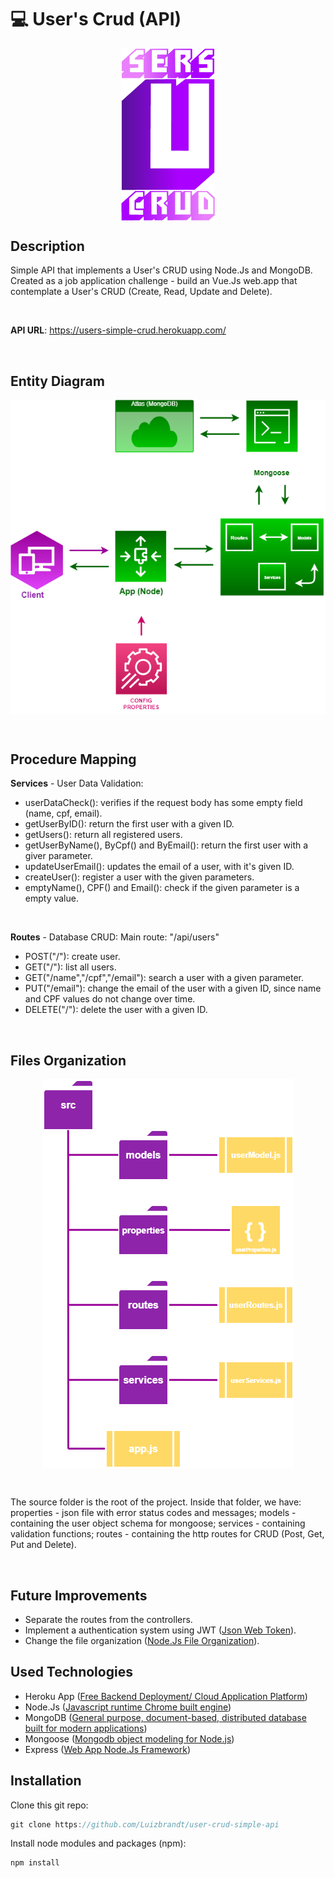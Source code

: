 # 💻 User's Crud (API)

<p align="center">
  <img src="./users-crud-min.png" width="150px" align="center"></img>
</p>

## <strong>Description</strong>

Simple API that implements a User's CRUD using Node.Js and MongoDB. Created as a job application challenge - build an Vue.Js web.app that contemplate a User's CRUD (Create, Read, Update and Delete).

<br/>

<strong>API URL</strong>: https://users-simple-crud.herokuapp.com/

<br/>

## Entity Diagram

<p align="center">
  <img src="./entity-diagram-p.png" align="center"></img>
</p>


<br/>

## Procedure Mapping

<strong>Services</strong> - User Data Validation:
- userDataCheck(): verifies if the request body has some empty field (name, cpf, email).
- getUserByID(): return the first user with a given ID.
- getUsers(): return all registered users.
- getUserByName(), ByCpf() and ByEmail(): return the first user with a giver parameter.
- updateUserEmail(): updates the email of a user, with it's given ID.
- createUser(): register a user with the given parameters.
- emptyName(), CPF() and Email(): check if the given parameter is a empty value.

<br/>

<strong>Routes</strong> - Database CRUD:
Main route: "/api/users"
- POST("/"): create user.
- GET("/"): list all users.
- GET("/name","/cpf","/email"): search a user with a given parameter.
- PUT("/email"): change the email of the user with a given ID, since name and CPF values do not change over time.
- DELETE("/"): delete the user with a given ID.

<br/>


## Files Organization

<p align="center">
  <img src="./files-diagram.png" align="center"></img>
</p>

<br/>

The source folder is the root of the project. Inside that folder, we have: properties - json file with error status codes and messages; models - containing the user object schema for mongoose; services - containing validation functions; routes - containing the http routes for CRUD (Post, Get, Put and Delete).

<br/>

## Future Improvements

- Separate the routes from the controllers.
- Implement a authentication system using JWT (<a href="https://jwt.io/">Json Web Token</a>).
- Change the file organization (<a href="https://dev.to/devlcodes/file-structure-of-a-node-project-3opk">Node.Js File Organization</a>).

## Used Technologies

- Heroku App (<a href="https://www.heroku.com/">Free Backend Deployment/ Cloud Application Platform</a>)
- Node.Js (<a href="https://nodejs.org/">Javascript runtime Chrome built engine</a>)
- MongoDB (<a href="https://www.mongodb.com/">General purpose, document-based, distributed database built for modern applications</a>)
- Mongoose (<a href="https://mongoosejs.com/">Mongodb object modeling for Node.js</a>)
- Express (<a href="https://expressjs.com/pt-br/">Web App Node.Js Framework</a>)

## Installation

Clone this git repo:
```javascript
git clone https://github.com/Luizbrandt/user-crud-simple-api
```

Install node modules and packages (npm):
```javascript
npm install
```
